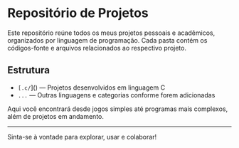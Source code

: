 # Repositório de Projetos

Este repositório reúne todos os meus projetos pessoais e acadêmicos, organizados por linguagem de programação. Cada pasta contém os códigos-fonte e arquivos relacionados ao respectivo projeto.

## Estrutura

- `[.c/`]() — Projetos desenvolvidos em linguagem C  
- `...` — Outras linguagens e categorias conforme forem adicionadas

Aqui você encontrará desde jogos simples até programas mais complexos, além de projetos em andamento.

---

Sinta-se à vontade para explorar, usar e colaborar!
